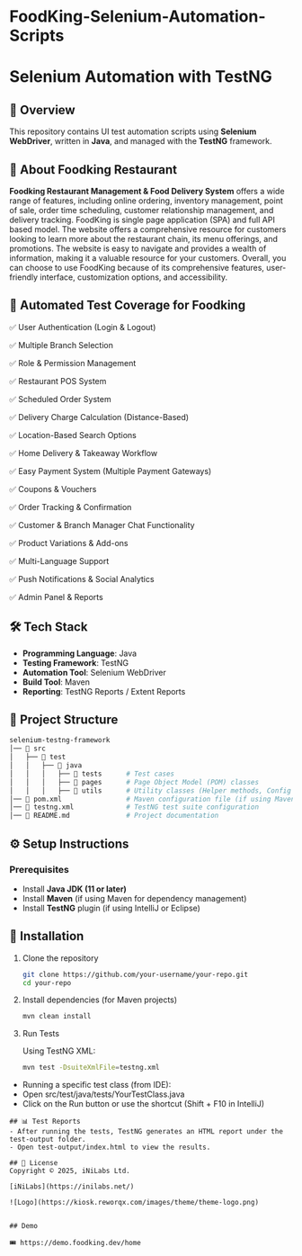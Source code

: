 # FoodKing-Selenium-Automation-Scripts
# Selenium Automation with TestNG

## 🚀 Overview  

This repository contains UI test automation scripts using **Selenium WebDriver**, written in **Java**, and managed with the **TestNG** framework.

## 📍 About Foodking Restaurant

**Foodking Restaurant Management & Food Delivery System** offers a wide range of features, including online ordering, inventory management, point of sale, order time scheduling, customer relationship management, and delivery tracking. FoodKing is single page application (SPA) and full API based model. The website offers a comprehensive resource for customers looking to learn more about the restaurant chain, its menu offerings, and promotions. The website is easy to navigate and provides a wealth of information, making it a valuable resource for your customers. Overall, you can choose to use FoodKing because of its comprehensive features, user-friendly interface, customization options, and accessibility.

## 📌 Automated Test Coverage for Foodking

✅ User Authentication (Login & Logout)

✅ Multiple Branch Selection

✅ Role & Permission Management

✅ Restaurant POS System

✅ Scheduled Order System

✅ Delivery Charge Calculation (Distance-Based)

✅ Location-Based Search Options

✅ Home Delivery & Takeaway Workflow

✅ Easy Payment System (Multiple Payment Gateways)

✅ Coupons & Vouchers

✅ Order Tracking & Confirmation

✅ Customer & Branch Manager Chat Functionality

✅ Product Variations & Add-ons

✅ Multi-Language Support

✅ Push Notifications & Social Analytics

✅ Admin Panel & Reports

## 🛠️ Tech Stack  

- **Programming Language**: Java  
- **Testing Framework**: TestNG  
- **Automation Tool**: Selenium WebDriver  
- **Build Tool**: Maven 
- **Reporting**: TestNG Reports / Extent Reports 

## 📂 Project Structure 

```bash
selenium-testng-framework  
│── 📂 src  
│   ├── 📂 test  
│   │   ├── 📂 java  
│   │   │   ├── 📂 tests      # Test cases  
│   │   │   ├── 📂 pages      # Page Object Model (POM) classes  
│   │   │   ├── 📂 utils      # Utility classes (Helper methods, Config files)  
│── 📄 pom.xml                # Maven configuration file (if using Maven)  
│── 📄 testng.xml             # TestNG test suite configuration  
│── 📄 README.md              # Project documentation  
```

## ⚙️ Setup Instructions  

### Prerequisites  
- Install **Java JDK (11 or later)**  
- Install **Maven** (if using Maven for dependency management)  
- Install **TestNG** plugin (if using IntelliJ or Eclipse)  

## 🔧 Installation  
1. Clone the repository
   ```sh
   git clone https://github.com/your-username/your-repo.git
   cd your-repo
2. Install dependencies (for Maven projects)
   ```sh
   mvn clean install
3. Run Tests
   
    Using TestNG XML:
   ```sh
   mvn test -DsuiteXmlFile=testng.xml
 - Running a specific test class (from IDE):
 - Open src/test/java/tests/YourTestClass.java
 - Click on the Run button or use the shortcut (Shift + F10 in IntelliJ)
```
## 📊 Test Reports 
- After running the tests, TestNG generates an HTML report under the test-output folder.
- Open test-output/index.html to view the results.

## 📜 License
Copyright © 2025, iNiLabs Ltd.

[iNiLabs](https://inilabs.net/)

![Logo](https://kiosk.reworqx.com/images/theme/theme-logo.png)


## Demo

🎟️ https://demo.foodking.dev/home



